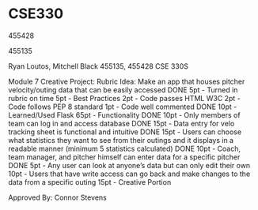 # CSE330
455428

455135

Ryan Loutos, Mitchell Black
455135, 455428
CSE 330S

Module 7 Creative Project: Rubric
Idea: Make an app that houses pitcher velocity/outing data that can be easily accessed 
DONE 5pt - Turned in rubric on time 
5pt - Best Practices
  2pt - Code passes HTML W3C
  2pt - Code follows PEP 8 standard
  1pt - Code well commented
DONE 10pt - Learned/Used Flask
65pt - Functionality
  DONE 10pt - Only members of team can log in and access database
  DONE 15pt - Data entry for velo tracking sheet is functional and intuitive
  DONE 15pt - Users can choose what statistics they want to see from their outings and it displays in a readable manner (minimum 5 statistics calculated)
  DONE 10pt - Coach, team manager, and pitcher himself can enter data for a specific pitcher
  DONE 5pt - Any user can look at anyone’s data but can only edit their own
  10pt - Users that have write access can go back and make changes to the data from a specific outing
15pt - Creative Portion

Approved By: Connor Stevens

